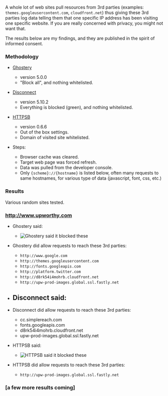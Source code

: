 A whole lot of web sites pull resources from 3rd parties (examples: `themes.googleusercontent.com`, `cloudfront.net`) thus giving these 3rd parties log data telling them that one specific IP address has been visiting one specific website. If you are really concerned with privacy, you might not want that.

The results below are my findings, and they are published in the spirit of informed consent.

### Methodology
- [Ghostery](https://chrome.google.com/webstore/detail/ghostery/mlomiejdfkolichcflejclcbmpeaniij)
    * version 5.0.0
    * "Block all", and nothing whitelisted.
- [Disconnect](https://chrome.google.com/webstore/detail/disconnect/jeoacafpbcihiomhlakheieifhpjdfeo)
    * version 5.10.2
    * Everything is blocked (green), and nothing whitelisted.
- [HTTPSB](https://chrome.google.com/webstore/detail/http-switchboard/mghdpehejfekicfjcdbfofhcmnjhgaag)
    * version 0.6.6
    * Out of the box settings.
    * Domain of visited site whitelisted.

- Steps:
    * Browser cache was cleared.
    * Target web page was forced refresh.
    * Data was pulled from the developer console.
    * Only `{scheme}://{hostname}` is listed below, often many requests to same hostnames, for various type of data (javascript, font, css, etc.)

### Results

Various random sites tested.

### http://www.upworthy.com

* Ghostery said:
    - ![Ghostery said it blocked these](https://raw.github.com/gorhill/httpswitchboard/master/doc/img/privacy-tour-1-ghostery.png)
* Ghostery did allow requests to reach these 3rd parties:
    - `http://www.google.com`
    - `http://themes.googleusercontent.com`
    - `http://fonts.googleapis.com`
    - `http://platform.twitter.com`
    - `http://d8rk54i4mohrb.cloudfront.net`
    - `http://upw-prod-images.global.ssl.fastly.net`

* Disconnect said:
    - 
* Disconnect did allow requests to reach these 3rd parties:
    - cc.simplereach.com
    - fonts.googleapis.com
    - d8rk54i4mohrb.cloudfront.net
    - upw-prod-images.global.ssl.fastly.net

* HTTPSB said:
    - ![HTTPSB said it blocked these](https://raw.github.com/gorhill/httpswitchboard/master/doc/img/privacy-tour-1-httpsb.png)
* HTTPSB did allow requests to reach these 3rd parties:
    - `http://upw-prod-images.global.ssl.fastly.net`

### [a few more results coming]